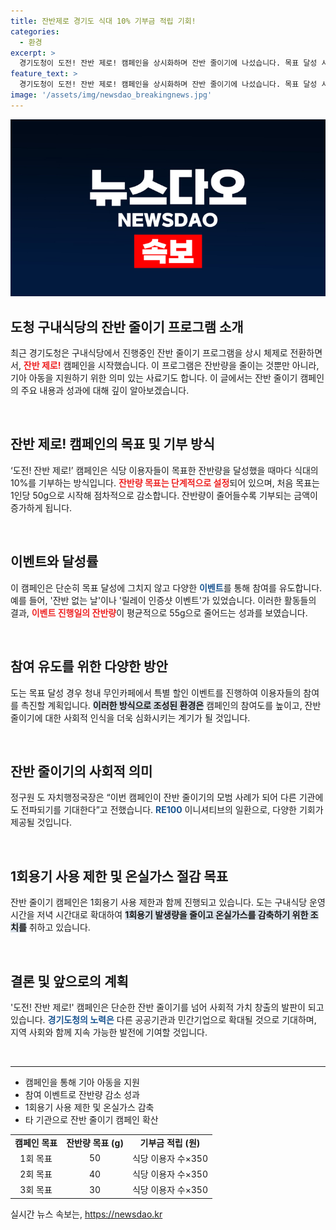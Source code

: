 ```yaml
---
title: 잔반제로 경기도 식대 10% 기부금 적립 기회!
categories:
  - 환경
excerpt: >
  경기도청이 도전! 잔반 제로! 캠페인을 상시화하며 잔반 줄이기에 나섰습니다. 목표 달성 시 기부금을 통해 기아 아동을 지원하고, 이용자들에게 다양한 혜택을 제공합니다. 잔반을 줄이고 뜻깊은 기부에 참여하세요!
feature_text: >
  경기도청이 도전! 잔반 제로! 캠페인을 상시화하며 잔반 줄이기에 나섰습니다. 목표 달성 시 기부금을 통해 기아 아동을 지원하고, 이용자들에게 다양한 혜택을 제공합니다. 잔반을 줄이고 뜻깊은 기부에 참여하세요!
image: '/assets/img/newsdao_breakingnews.jpg'
---
```


<p><img src="/assets/img/newsdao_breakingnews.jpg" alt="ranknews 속보" /></p>

<h2 data-ke-size="size26">도청 구내식당의 잔반 줄이기 프로그램 소개</h2>

<p data-ke-size="size16">최근 경기도청은 구내식당에서 진행중인 잔반 줄이기 프로그램을 상시 체제로 전환하면서, <b><span style="color: #ee2323;">잔반 제로!</span></b> 캠페인을 시작했습니다. 이 프로그램은 잔반량을 줄이는 것뿐만 아니라, 기아 아동을 지원하기 위한 의미 있는 사료기도 합니다. 이 글에서는 잔반 줄이기 캠페인의 주요 내용과 성과에 대해 깊이 알아보겠습니다.</p>

<p data-ke-size="size16">&nbsp;</p>

<h2 data-ke-size="size26">잔반 제로! 캠페인의 목표 및 기부 방식</h2>

<p data-ke-size="size16">‘도전! 잔반 제로!’ 캠페인은 식당 이용자들이 목표한 잔반량을 달성했을 때마다 식대의 10%를 기부하는 방식입니다. <b><span style="color: #ee2323;">잔반량 목표는 단계적으로 설정</span></b>되어 있으며, 처음 목표는 1인당 50g으로 시작해 점차적으로 감소합니다. 잔반량이 줄어들수록 기부되는 금액이 증가하게 됩니다.</p>

<p data-ke-size="size16">&nbsp;</p>

<h2 data-ke-size="size26">이벤트와 달성률</h2>

<p data-ke-size="size16">이 캠페인은 단순히 목표 달성에 그치지 않고 다양한 <b><span style="color: #1a5490;">이벤트</span></b>를 통해 참여를 유도합니다. 예를 들어, '잔반 없는 날'이나 '릴레이 인증샷 이벤트'가 있었습니다. 이러한 활동들의 결과, <b><span style="color: #ee2323;">이벤트 진행일의 잔반량</span></b>이 평균적으로 55g으로 줄어드는 성과를 보였습니다.</p>

<p data-ke-size="size16">&nbsp;</p>

<h2 data-ke-size="size26">참여 유도를 위한 다양한 방안</h2>

<p data-ke-size="size16">도는 목표 달성 경우 청내 무인카페에서 특별 할인 이벤트를 진행하여 이용자들의 참여를 촉진할 계획입니다. <b><span style="background-color: #21538527;">이러한 방식으로 조성된 환경은</span></b> 캠페인의 참여도를 높이고, 잔반 줄이기에 대한 사회적 인식을 더욱 심화시키는 계기가 될 것입니다.</p>

<p data-ke-size="size16">&nbsp;</p>

<h2 data-ke-size="size26">잔반 줄이기의 사회적 의미</h2>

<p data-ke-size="size16">정구원 도 자치행정국장은 “이번 캠페인이 잔반 줄이기의 모범 사례가 되어 다른 기관에도 전파되기를 기대한다”고 전했습니다. <b><span style="color: #1a5490;">RE100</span></b> 이니셔티브의 일환으로, 다양한 기회가 제공될 것입니다.</p>

<p data-ke-size="size16">&nbsp;</p>

<h2 data-ke-size="size26">1회용기 사용 제한 및 온실가스 절감 목표</h2>

<p data-ke-size="size16">잔반 줄이기 캠페인은 1회용기 사용 제한과 함께 진행되고 있습니다. 도는 구내식당 운영 시간을 저녁 시간대로 확대하여 <b><span style="background-color: #21538527;">1회용기 발생량을 줄이고 온실가스를 감축하기 위한 조치를</span></b> 취하고 있습니다.</p>

<p data-ke-size="size16">&nbsp;</p>

<h2 data-ke-size="size26">결론 및 앞으로의 계획</h2>

<p data-ke-size="size16">'도전! 잔반 제로!' 캠페인은 단순한 잔반 줄이기를 넘어 사회적 가치 창출의 발판이 되고 있습니다. <b><span style="color: #1a5490;">경기도청의 노력은</span></b> 다른 공공기관과 민간기업으로 확대될 것으로 기대하며, 지역 사회와 함께 지속 가능한 발전에 기여할 것입니다.</p>

<p data-ke-size="size16">&nbsp;</p>

<hr>

<ul>
    <li>캠페인을 통해 기아 아동을 지원</li>
    <li>참여 이벤트로 잔반량 감소 성과</li>
    <li>1회용기 사용 제한 및 온실가스 감축</li>
    <li>타 기관으로 잔반 줄이기 캠페인 확산</li>
</ul>

<table>
    <tr>
        <td style="text-align: center; height: 17px;"><b>캠페인 목표</b></td>
        <td style="text-align: center; height: 17px;"><b>잔반량 목표 (g)</b></td>
        <td style="text-align: center; height: 17px;"><b>기부금 적립 (원)</b></td>
    </tr>
    <tr>
        <td style="text-align: center; height: 17px;">1회 목표</td>
        <td style="text-align: center; height: 17px;">50</td>
        <td style="text-align: center; height: 17px;">식당 이용자 수×350</td>
    </tr>
    <tr>
        <td style="text-align: center; height: 17px;">2회 목표</td>
        <td style="text-align: center; height: 17px;">40</td>
        <td style="text-align: center; height: 17px;">식당 이용자 수×350</td>
    </tr>
    <tr>
        <td style="text-align: center; height: 17px;">3회 목표</td>
        <td style="text-align: center; height: 17px;">30</td>
        <td style="text-align: center; height: 17px;">식당 이용자 수×350</td>
    </tr>
</table>
실시간 뉴스 속보는, <a href="https://newsdao.kr" rel="dofollow">https://newsdao.kr</a>


